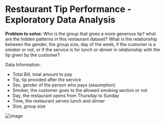 # Restaurant Tip Performance - Exploratory Data Analysis

**Problem to solve:** Who is the group that gives a more generous tip? what are the hidden patterns in this restaurant dataset? What is the relationship between the gender, the group size, day of the week, if the customer is a smoker or not, or if the service is for lunch or dinner in relationship with the tip given by the customer?

Data Information:

- Total Bill, total amount to pay
- Tip, tip provided after the service
- Sex, gender of the person who pays (assumption)
- Smoker, the customer goes to the allowed smoking section or not
- Day, the restaurant opens from Thursday to Sunday
- Time, the restaurant serves lunch and dinner
- Size, group size

![image](https://user-images.githubusercontent.com/102191236/182969982-e0eb0572-f545-48c2-86a2-116dea9bed87.png)

